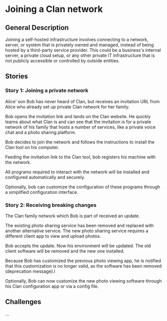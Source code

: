 # Joining a Clan network

## General Description

Joining a self-hosted infrastructure involves connecting to a network, server, or system that is privately owned and managed, instead of being hosted by a third-party service provider. This could be a business's internal server, a private cloud setup, or any other private IT infrastructure that is not publicly accessible or controlled by outside entities.

## Stories

### Story 1: Joining a private network

Alice' son Bob has never heard of Clan, but receives an invitation URL from Alice who already set up private Clan network for her family.

Bob opens the invitation link and lands on the Clan website. He quickly learns about what Clan is and can see that the invitation is for a private network of his family that hosts a number of services, like a private voice chat and a photo sharing platform.

Bob decides to join the network and follows the instructions to install the Clan tool on his computer.

Feeding the invitation link to the Clan tool, bob registers his machine with the network.

All programs required to interact with the network will be installed and configured automatically and securely.

Optionally, bob can customize the configuration of these programs through a simplified configuration interface.

### Story 2: Receiving breaking changes

The Clan family network which Bob is part of received an update.

The existing photo sharing service has been removed and replaced with another alternative service. The new photo sharing service requires a different client app to view and upload photos.

Bob accepts the update. Now his environment will be updated. The old client software will be removed and the new one installed.

Because Bob has customized the previous photo viewing app, he is notified that this customization is no longer valid, as the software has been removed (deprecation message).l

Optionally, Bob can now customize the new photo viewing software through his Clan configuration app or via a config file.

## Challenges

...
